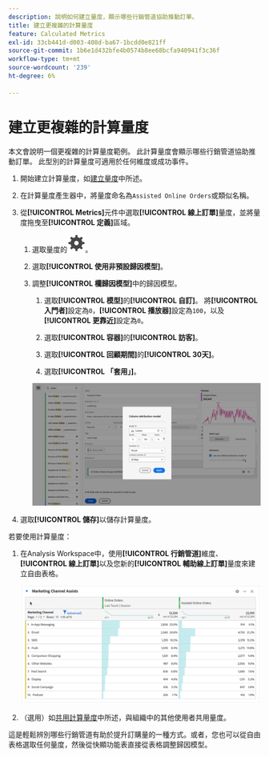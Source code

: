 ```yaml
---
description: 說明如何建立量度，顯示哪些行銷管道協助推動訂單。
title: 建立更複雜的計算量度
feature: Calculated Metrics
exl-id: 33cb441d-d003-408d-ba67-1bcdd0e821ff
source-git-commit: 1b6e1d432bfe4b0574b8ee68bcfa940941f3c36f
workflow-type: tm+mt
source-wordcount: '239'
ht-degree: 6%

---
```


# 建立更複雜的計算量度

本文會說明一個更複雜的計算量度範例。 此計算量度會顯示哪些行銷管道協助推動訂單。 此型別的計算量度可適用於任何維度或成功事件。

1. 開始建立計算量度，如[建立量度](/help/components/calc-metrics/cm-workflow/cm-build-metrics.md)中所述。

1. 在計算量度產生器中，將量度命名為`Assisted Online Orders`或類似名稱。

1. 從&#x200B;**[!UICONTROL Metrics]**&#x200B;元件中選取&#x200B;**[!UICONTROL 線上訂單]**&#x200B;量度，並將量度拖曳至&#x200B;**[!UICONTROL 定義]**&#x200B;區域。

   1. 選取量度的![設定](/help/assets/icons/Setting.svg)。
   1. 選取&#x200B;**[!UICONTROL 使用非預設歸因模型]**。
   1. 調整&#x200B;**[!UICONTROL 欄歸因模型]**&#x200B;中的歸因模型。
      1. 選取&#x200B;**[!UICONTROL 模型]**&#x200B;的&#x200B;**[!UICONTROL 自訂]**。 將&#x200B;**[!UICONTROL 入門者]**&#x200B;設定為`0`，**[!UICONTROL 播放器]**&#x200B;設定為`100`，以及&#x200B;**[!UICONTROL 更靠近]**&#x200B;設定為`0`。
      1. 選取&#x200B;**[!UICONTROL 容器]**&#x200B;的&#x200B;**[!UICONTROL 訪客]**。
      1. 選取&#x200B;**[!UICONTROL 回顧期間]**&#x200B;的&#x200B;**[!UICONTROL 30天]**。

      1. 選取&#x200B;**[!UICONTROL 「套用」]**。

      ![資料行歸因模型](assets/complex-calculated-metric.png)

1. 選取&#x200B;**[!UICONTROL 儲存]**&#x200B;以儲存計算量度。

若要使用計算量度：

1. 在Analysis Workspace中，使用&#x200B;**[!UICONTROL 行銷管道]**&#x200B;維度、**[!UICONTROL 線上訂單]**&#x200B;以及您新的&#x200B;**[!UICONTROL 輔助線上訂單]**&#x200B;量度來建立自由表格。

   ![行銷管道輔助線上訂單](assets/marketing-channel-assists.png)

1. （選用）如[共用計算量度](/help/components/calc-metrics/cm-workflow/cm-sharing.md)中所述，與組織中的其他使用者共用量度。

這是輕鬆辨別哪些行銷管道有助於提升訂購量的一種方式。或者，您也可以從自由表格選取任何量度，然後從快顯功能表直接從表格調整歸因模型。
